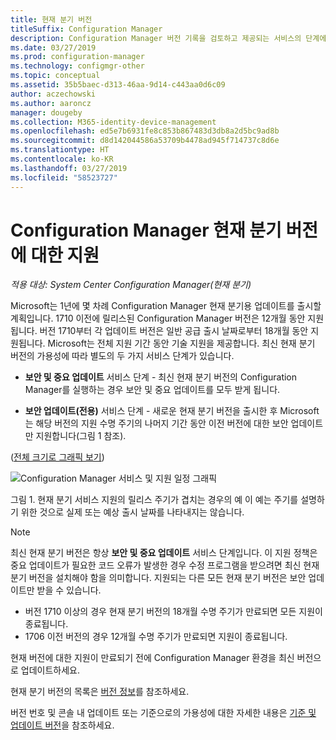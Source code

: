 ```yaml
---
title: 현재 분기 버전
titleSuffix: Configuration Manager
description: Configuration Manager 버전 기록을 검토하고 제공되는 서비스의 단계에 대해 알아봅니다.
ms.date: 03/27/2019
ms.prod: configuration-manager
ms.technology: configmgr-other
ms.topic: conceptual
ms.assetid: 35b5baec-d313-46aa-9d14-c443aa0d6c09
author: aczechowski
ms.author: aaroncz
manager: dougeby
ms.collection: M365-identity-device-management
ms.openlocfilehash: ed5e7b6931fe8c853b867483d3db8a2d5bc9ad8b
ms.sourcegitcommit: d8d142044586a53709b4478ad945f714737c8d6e
ms.translationtype: HT
ms.contentlocale: ko-KR
ms.lasthandoff: 03/27/2019
ms.locfileid: "58523727"
---
```

# <a name="support-for-configuration-manager-current-branch-versions"></a>Configuration Manager 현재 분기 버전에 대한 지원

*적용 대상: System Center Configuration Manager(현재 분기)*

Microsoft는 1년에 몇 차례 Configuration Manager 현재 분기용 업데이트를 출시할 계획입니다. 1710 이전에 릴리스된 Configuration Manager 버전은 12개월 동안 지원됩니다. 버전 1710부터 각 업데이트 버전은 일반 공급 출시 날짜로부터 18개월 동안 지원됩니다. Microsoft는 전체 지원 기간 동안 기술 지원을 제공합니다. 최신 현재 분기 버전의 가용성에 따라 별도의 두 가지 서비스 단계가 있습니다.  

- **보안 및 중요 업데이트** 서비스 단계 - 최신 현재 분기 버전의 Configuration Manager를 실행하는 경우 보안 및 중요 업데이트를 모두 받게 됩니다.  

- **보안 업데이트(전용)** 서비스 단계 - 새로운 현재 분기 버전을 출시한 후 Microsoft는 해당 버전의 지원 수명 주기의 나머지 기간 동안 이전 버전에 대한 보안 업데이트만 지원합니다(그림 1 참조).  

([전체 크기로 그래픽 보기](media/CM_Servicing_support_timeline1.png))

![Configuration Manager 서비스 및 지원 일정 그래픽](media/CM_Servicing_support_timeline1.png)  

그림 1. 현재 분기 서비스 지원의 릴리스 주기가 겹치는 경우의 예 이 예는 주기를 설명하기 위한 것으로 실제 또는 예상 출시 날짜를 나타내지는 않습니다.

> [!NOTE]  
>  최신 현재 분기 버전은 항상 **보안 및 중요 업데이트** 서비스 단계입니다. 이 지원 정책은 중요 업데이트가 필요한 코드 오류가 발생한 경우 수정 프로그램을 받으려면 최신 현재 분기 버전을 설치해야 함을 의미합니다. 지원되는 다른 모든 현재 분기 버전은 보안 업데이트만 받을 수 있습니다.
> - 버전 1710 이상의 경우 현재 분기 버전의 18개월 수명 주기가 만료되면 모든 지원이 종료됩니다.
> - 1706 이전 버전의 경우 12개월 수명 주기가 만료되면 지원이 종료됩니다.
> 
> 현재 버전에 대한 지원이 만료되기 전에 Configuration Manager 환경을 최신 버전으로 업데이트하세요.

현재 분기 버전의 목록은 [버전 정보](/sccm/core/servers/manage/updates#version-details)를 참조하세요.

버전 번호 및 콘솔 내 업데이트 또는 기준으로의 가용성에 대한 자세한 내용은 [기준 및 업데이트 버전](/sccm/core/servers/manage/updates#a-namebkmkbaselinesa-baseline-and-update-versions)을 참조하세요.
